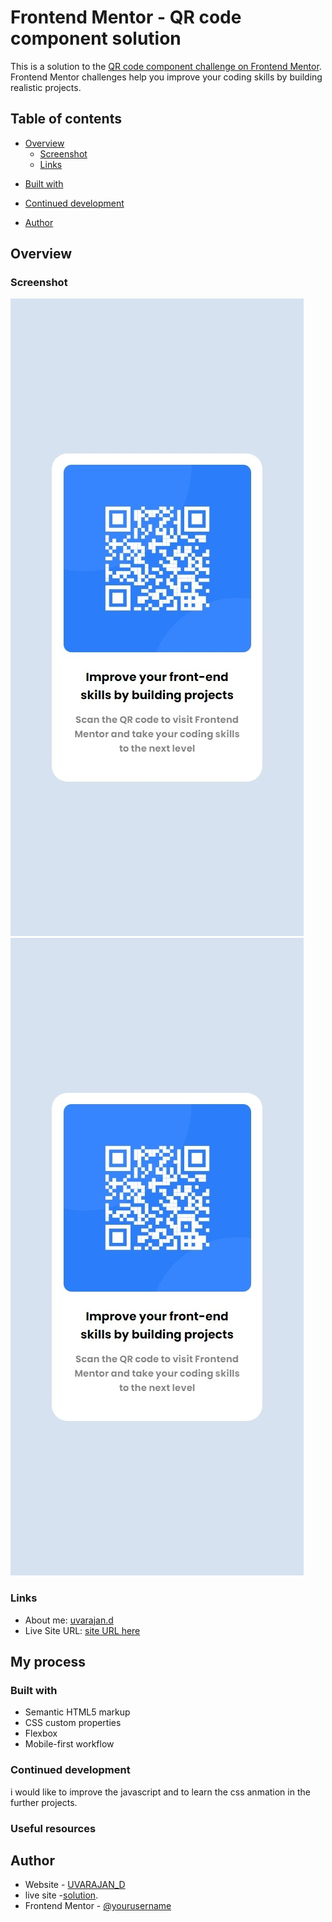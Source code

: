 # Frontend Mentor - QR code component solution

This is a solution to the [QR code component challenge on Frontend Mentor](https://www.frontendmentor.io/challenges/qr-code-component-iux_sIO_H). Frontend Mentor challenges help you improve your coding skills by building realistic projects. 

## Table of contents

- [Overview](#overview)
  - [Screenshot](#screenshot)
  - [Links](#links)
<!-- - [My process](#my-process) -->
  - [Built with](#built-with)
  <!-- - [What I learned](#what-i-learned) -->
  - [Continued development](#continued-development)
  <!-- - [Useful resources](#useful-resources) -->
- [Author](#author)
<!-- - [Acknowledgments](#acknowledgments) -->

<!-- **Note: Delete this note and update the table of contents based on what sections you keep.** -->

## Overview

### Screenshot

![screenshot_mobile view](/images/screenshot_mobile.jpeg)
![screenshot_desktop_view](/images/screenshot_mobile.jpeg)


### Links

- About me: [uvarajan.d](https://uvarajand.github.io/uvarajan/)
- Live Site URL: [site URL here](https://uvarajand.github.io/Frontend-Mentor-QR-code-component/)

## My process

### Built with

- Semantic HTML5 markup
- CSS custom properties
- Flexbox
- Mobile-first workflow








### Continued development
i would like to improve the javascript and to learn the css anmation in the further projects.
### Useful resources

<!-- - [Example resource 1](https://www.example.com) - This helped me for XYZ reason. I really liked this pattern and will use it going forward.
- [Example resource 2](https://www.example.com) - This is an amazing article which helped me finally understand XYZ. I'd recommend it to anyone still learning this concept. -->

<!-- **Note: Delete this note and replace the list above with resources that helped you during the challenge. These could come in handy for anyone viewing your solution or for yourself when you look back on this project in the future.** -->

## Author

- Website - [UVARAJAN_D](https://uvarajand.github.io/uvarajan/index.html)
- live site -[solution](https://uvarajand.github.io/Frontend-Mentor-QR-code-component/).
- Frontend Mentor - [@yourusername](https://www.frontendmentor.io/profile/yourusername)
<!-- - Twitter - [@yourusername](https://www.twitter.com/yourusername) -->

<!-- **Note: Delete this note and add/remove/edit lines above based on what links you'd like to share.** -->

<!-- ## Acknowledgments

This is where you can give a hat tip to anyone who helped you out on this project. Perhaps you worked in a team or got some inspiration from someone else's solution. This is the perfect place to give them some credit.

**Note: Delete this note and edit this section's content as necessary. If you completed this challenge by yourself, feel free to delete this section entirely.** -->
